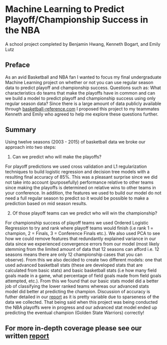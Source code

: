 # Machine Learning to Predict Playoff/Championship Success in the NBA
A school project completed by Benjamin Hwang, Kenneth Bogart, and Emily Lutz

## Preface
As an avid Basketball and NBA fan I wanted to focus my final undergraduate Machine Learning project on whether or not you can use regular season data to predict playoff and championship success. Questions such as: What characteristics do teams that make the playoffs have in common and can we build a model to predict playoff and championship success using only regular season data? Since there is a large amount of data publicly available through [basketball-reference.com](https://www.basketball-reference.com/) I proposed this project to my teammates Kenneth and Emily who agreed to help me explore these questions further.

## Summary
Using twelve seasons (2003 - 2015) of basketball data we broke our approach into two steps: 

1. Can we predict who will make the playoffs?

For playoff predictions we used cross validation and L1 regularization techniques to build logistic regression and decision tree models with a resulting final accuracy of 85%. This was a pleasant surprise since we did not take into account (purposefully) performance relative to other teams since making the playoffs is determined on relative wins to other teams in your conference. In addition, the features we used to build our model do not need a full regular season to predict so it would be possible to make a prediction based on mid season results.

2. Of those playoff teams can we predict who will win the championship?

For championship success of playoff teams we used Ordered Logistic Regression to try and rank where playoff teams would finish (i.e rank 1 = champion, 2 = Finals, 3 = Conference Finals etc.). We also used PCA to see how we could remove features that redundantly explained variance in our data since we experienced convergence errors from our model (most likely stemming from the limited amount of data that 12 seasons can afford i.e. 12 seasons means there are only 12 championship cases that you can observe). From this we also decided to create two different models: one that used advanced basketball stats (these are developed stats that are calculated from basic stats) and basic basketball stats (i.e how many field goals made in a game, what percentage of field goals made from field goals attempted, etc.). From this we found that our basic stats model did a better job of classifying the lower ranked teams whereas our advanced stats model did better at predicting the champion. Discussion of accuracy is futher detailed in our [report](https://github.com/bhwan1118/ML_Bball_Project/blob/master/Bogart_Hwang_Lutz_Final_Project.pdf) as it is pretty variable due to sparseness of the data we collected. That being said when this project was being conducted the NBA playoffs were in progress and our advanced stat model ended up predicting the eventual champion (Golden State Warriors) correctly! 

## For more in-depth coverage please see our written [report](https://github.com/bhwan1118/ML_Bball_Project/blob/master/Bogart_Hwang_Lutz_Final_Project.pdf)






